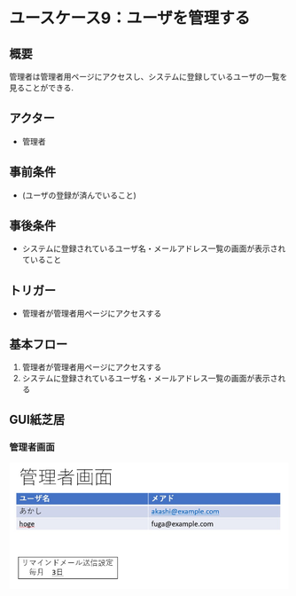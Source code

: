 # ユースケース9：ユーザを管理する
## 概要
管理者は管理者用ページにアクセスし、システムに登録しているユーザの一覧を見ることができる.
## アクター
- 管理者
## 事前条件
- (ユーザの登録が済んでいること)
## 事後条件
- システムに登録されているユーザ名・メールアドレス一覧の画面が表示されていること
## トリガー
- 管理者が管理者用ページにアクセスする
## 基本フロー
1. 管理者が管理者用ページにアクセスする
2. システムに登録されているユーザ名・メールアドレス一覧の画面が表示される
## GUI紙芝居
### 管理者画面
<img src="img\Administrator_interface.jpg">